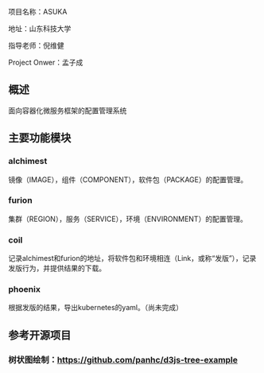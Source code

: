 项目名称：ASUKA

地址：山东科技大学

指导老师：倪维健

Project Onwer：孟子成



## 概述
面向容器化微服务框架的配置管理系统


## 主要功能模块

### alchimest
镜像（IMAGE），组件（COMPONENT），软件包（PACKAGE）的配置管理。

### furion
集群（REGION），服务（SERVICE），环境（ENVIRONMENT）的配置管理。

### coil
记录alchimest和furion的地址，将软件包和环境相连（Link，或称“发版”），记录发版行为，并提供结果的下载。

### phoenix
根据发版的结果，导出kubernetes的yaml。（尚未完成）


## 参考开源项目

### 树状图绘制：https://github.com/panhc/d3js-tree-example